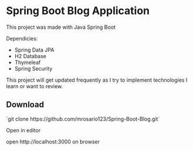 <h1>Spring Boot Blog Application</h1>


<p>This project was made with Java Spring Boot</p>
<p>Dependicies:</p>
<ul>
  <li>Spring Data JPA</li>
  <li>H2 Database</li>
  <li>Thymeleaf</li>
  <li>Spring Security</li>
</ul>

<p>This project will get updated frequently as I try to implement technologies I learn or want to review.</p>

<h2>Download</h2>
`git clone https://github.com/mrosario123/Spring-Boot-Blog.git`
<p>Open in editor</p>
<p>open http://localhost:3000 on browser</p>


